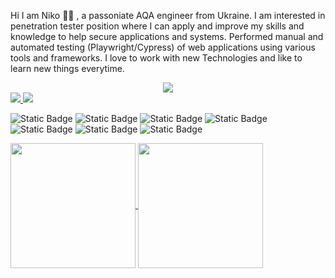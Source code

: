 Hi I am Niko 💇‍♂️ , a passoniate AQA engineer from Ukraine. I am interested in penetration tester position where I can apply and improve my skills and knowledge to help secure applications and systems. Performed manual and automated testing (Playwright/Cypress) of web applications using various tools and frameworks. I love to work with new Technologies and like to learn new things everytime.  

<div align="center">
<img src="https://komarev.com/ghpvc/?username=lazurniko&abbreviated=true" />
</div>

<a href="https://www.linkedin.com/in/niko-lazur">
  <img src="https://img.shields.io/badge/Niko_Lazur-%230A66C2?style=social&logo=linkedin&logoColor=%230A66C2&labelColor=%23ffffff&color=blue" />
</a>

<a href="https://mailto:lazur.niko@gmail.com">
  <img src="https://img.shields.io/badge/lazur.niko@gmail.com-%23EA4335?style=social&logo=gmail&logoColor=%23EA4335&labelColor=black" />
</a>

![Static Badge](https://img.shields.io/badge/Javascript-%23F7DF1E?&style=for-the-badge&logo=javascript&logoColor=%23F7DF1E&labelColor=%23787777)
![Static Badge](https://img.shields.io/badge/Playwright-%232EAD33?&style=for-the-badge&logo=playwright&logoColor=%232EAD33&labelColor=white)
![Static Badge](https://img.shields.io/badge/Postman-%23ffffff?&style=for-the-badge&logo=postman&logoColor=%23FF6C37&labelColor=%23ffffff&&color=%23FF6C37)
![Static Badge](https://img.shields.io/badge/Cypress-%2369D3A7?&style=for-the-badge&logo=cypress&logoColor=%23557C94&labelColor=%23ffffff&color=%23557C94)
![Static Badge](https://img.shields.io/badge/Kali_Linux-black?&style=for-the-badge&logo=kalilinux&logoColor=%23557C94&labelColor=%23ffffff&color=%23363636)
![Static Badge](https://img.shields.io/badge/Burp_Suite-%23ffffff?&style=for-the-badge&logo=portswigger&logoColor=%23FF6633&labelColor=%23ffffff&&color=%23FF6633)
![Static Badge](https://img.shields.io/badge/Metasploit-%236D4C9F?&style=for-the-badge&logo=monster&logoColor=%230c3cfa&labelColor=%23ffffff&color=blue)



<a href="https://github.com/lazurniko/github-readme-stats">
  <img height=200 align="center" src="https://github-readme-stats.vercel.app/api?username=lazurniko&rank_icon=github&theme=gotham" />
</a>
<a href="https://github.com/lazurniko/convoychat">
  <img height=200 align="center" src="https://github-readme-stats.vercel.app/api/top-langs?username=lazurniko&layout=compact&langs_count=8&card_width=320&theme=gotham" />
</a>


